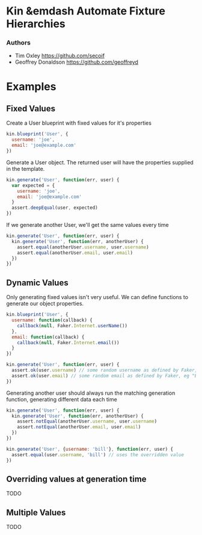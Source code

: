 # Kin &emdash Automate Fixture Hierarchies

### Authors
* Tim Oxley https://github.com/secoif
* Geoffrey Donaldson https://github.com/geoffreyd

#  Examples

## Fixed Values

Create a User blueprint with fixed values for it's properties

```javascript
kin.blueprint('User', {
  username: 'joe',
  email: 'joe@example.com'
})
```


Generate a User object. The returned user will have the properties supplied in
the template.

```javascript    
kin.generate('User', function(err, user) {
  var expected = {
    username: 'joe',
    email: 'joe@example.com'
  }
  assert.deepEqual(user, expected)
})
```


If we generate another User, we'll get the same values every time

```javascript    
kin.generate('User', function(err, user) {
  kin.generate('User', function(err, anotherUser) {
    assert.equal(anotherUser.username, user.username)
    assert.equal(anotherUser.email, user.email)
  })
})
```


## Dynamic Values

Only generating fixed values isn't very useful. We can define functions to
generate our object properties.

```javascript
kin.blueprint('User', {
  username: function(callback) {
    callback(null, Faker.Internet.userName())
  },
  email: function(callback) {
    callback(null, Faker.Internet.email())
  }
})

kin.generate('User', function(err, user) {
  assert.ok(user.username) // some random username as defined by Faker, eg "Rupert_Mertz"
  assert.ok(user.email) // some random email as defined by Faker, eg "Brook_Bednar@price.us"
})
```

Generating another user should always run the matching generation function,
generating different data each time

```javascript    
kin.generate('User', function(err, user) {
  kin.generate('User', function(err, anotherUser) {
    assert.notEqual(anotherUser.username, user.username)
    assert.notEqual(anotherUser.email, user.email)
  })
})

kin.generate('User', {username: 'bill'}, function(err, user) {
  assert.equal(user.username, 'bill') // uses the overridden value
})
```

## Overriding values at generation time
TODO

## Multiple Values
TODO


